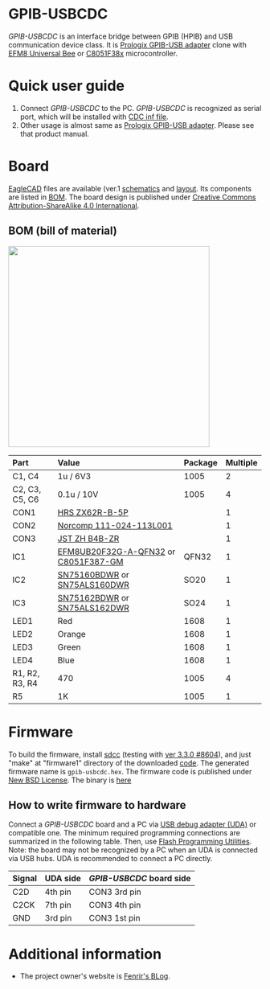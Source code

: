 GPIB-USBCDC
===============

_GPIB-USBCDC_ is an interface bridge between GPIB (HPIB) and USB communication device class. 
It is [Prologix GPIB-USB adapter](http://prologix.biz/gpib-usb-controller.html) clone with [EFM8 Universal Bee](https://www.silabs.com/products/mcu/8-bit/efm8-universal-bee/pages/efm8-universal-bee.aspx) or [C8051F38x](http://www.silabs.com/products/mcu/8-bit/c8051f38x/Pages/c8051f38x.aspx) microcontroller.

# Quick user guide
  1. Connect _GPIB-USBCDC_ to the PC. _GPIB-USBCDC_ is recognized as serial port, which will be installed with [CDC inf file](https://raw.githubusercontent.com/fenrir-naru/gpib-usbcdc/master/firmware/inf/gpib-usbcdc_C8051F38x.inf).
  1. Other usage is almost same as [Prologix GPIB-USB adapter](http://prologix.biz/gpib-usb-controller.html). Please see that product manual.
  
# Board
[EagleCAD](http://www.cadsoftusa.com/) files are available (ver.1 [schematics](https://github.com/fenrir-naru/gpib-usbcdc/blob/master/board/gpib-usbcdc.sch) and [layout](https://github.com/fenrir-naru/gpib-usbcdc/blob/master/board/gpib-usbcdc.brd). Its components are listed in [BOM](https://github.com/fenrir-naru/gpib-usbcdc#bom-bill-of-material). The board design is published under [Creative Commons Attribution-ShareAlike 4.0 International](http://creativecommons.org/licenses/by-sa/4.0/).

## BOM (bill of material)

<a href='https://github.com/fenrir-naru/gpib-usbcdc/blob/master/board/gpib-usbcdc_layout.png'><img src='https://raw.githubusercontent.com/fenrir-naru/gpib-usbcdc/master/board/gpib-usbcdc_layout.png' width='400px' /></a>

| **Part** | **Value** | **Package** | **Multiple** |
|:---------|:----------|:------------|:-------------|
| C1, C4  | 1u / 6V3 | 1005 | 2 |
| C2, C3, C5, C6 | 0.1u / 10V | 1005 | 4 |
| CON1 | [HRS ZX62R-B-5P](http://www.digikey.jp/product-detail/ja/ZX62R-B-5P/H11574CT-ND/1787106) | | 1 |
| CON2 | [Norcomp 111-024-113L001](http://www.digikey.jp/product-detail/ja/0/1024PMA-ND) | | 1 |
| CON3 | [JST ZH B4B-ZR](http://www.jst-mfg.com/product/detail_e.php?series=287) | | 1 | 
| IC1 | [EFM8UB20F32G-A-QFN32](https://www.silabs.com/products/mcu/8-bit/efm8-universal-bee/pages/EFM8UB20F32G-A-QFN32.aspx) or [C8051F387-GM](http://www.silabs.com/products/mcu/8-bit/c8051f38x/pages/C8051F387-GM.aspx) | QFN32 | 1 |
| IC2 | [SN75160BDWR](http://www.ti.com/product/sn75160b) or [SN75ALS160DWR](http://www.ti.com/product/sn75als160) | SO20 | 1 |
| IC3 | [SN75162BDWR](http://www.ti.com/product/sn75162b) or [SN75ALS162DWR](http://www.ti.com/product/sn75als162) | SO24 | 1 |
| LED1 | Red | 1608 | 1 |
| LED2 | Orange | 1608 | 1 |
| LED3 | Green | 1608 | 1 |
| LED4 | Blue | 1608 | 1 |
| R1, R2, R3, R4 | 470 | 1005 | 4 |
| R5 | 1K | 1005 | 1 |

# Firmware
To build the firmware, install [sdcc](http://sdcc.sourceforge.net/) (testing with [ver 3.3.0 #8604](http://sourceforge.net/projects/sdcc/files/sdcc/3.3.0/)), and just "make" at "firmware1" directory of the downloaded [code](https://github.com/fenrir-naru/gpib-usbcdc/tree/master/firmware). The generated firmware name is  `gpib-usbcdc.hex`. The firmware code is published under [New BSD License](http://opensource.org/licenses/BSD-3-Clause). The binary is [here](https://drive.google.com/folderview?id=0ByrAl6X3Khv2fldnTDZFdXhWMlM3MktQcy12ME1nUXdxY1lTTUIxMEpHUFNaTlJKZGRJczA&usp=sharing)

## How to write firmware to hardware
Connect a _GPIB-USBCDC_ board and a PC via [USB debug adapter (UDA)](http://www.silabs.com/products/mcu/pages/usbdebug.aspx) or compatible one. The minimum required programming connections are summarized in the following table. Then, use [Flash Programming Utilities](http://www.silabs.com/products/mcu/Pages/8-bit-microcontroller-software.aspx#flash). Note: the board may not be recognized by a PC when an UDA is connected via USB hubs. UDA is recommended to connect a PC directly.

| **Signal** | **UDA side** | **_GPIB-USBCDC_ board side** |
|:-----------|:-------------|:---------------------------------|
| C2D        | 4th pin      | CON3 3rd pin                     |
| C2CK       | 7th pin      | CON3 4th pin                     |
| GND        | 3rd pin      | CON3 1st pin                     |

# Additional information
* The project owner's website is [Fenrir's BLog](http://fenrir.naruoka.org/).
